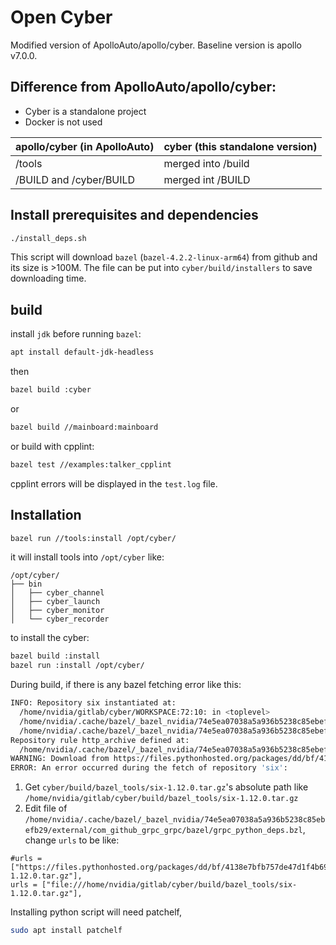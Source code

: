 # Open Cyber

Modified version of ApolloAuto/apollo/cyber. Baseline version is apollo v7.0.0. 

## Difference from ApolloAuto/apollo/cyber:

- Cyber is a standalone project
- Docker is not used

| apollo/cyber (in ApolloAuto)     | cyber (this standalone version) |
| -------------------------------- | ----------- |
| /tools                           | merged into /build       |
| /BUILD and /cyber/BUILD          | merged int /BUILD        |


## Install prerequisites and dependencies
```sh
./install_deps.sh
```
This script will download `bazel` (`bazel-4.2.2-linux-arm64`) from github and its size is >100M.  The file can be put into `cyber/build/installers` to save downloading time.

## build

install `jdk` before running `bazel`: 

```sh
apt install default-jdk-headless
```
then
```sh
bazel build :cyber
```
or
```sh
bazel build //mainboard:mainboard
```
or build with cpplint:
```sh
bazel test //examples:talker_cpplint
```
cpplint errors will be displayed in the `test.log` file.

## Installation
```sh
bazel run //tools:install /opt/cyber/
```
it will install tools into `/opt/cyber` like:
```
/opt/cyber/
├── bin
│   ├── cyber_channel
│   ├── cyber_launch
│   ├── cyber_monitor
│   └── cyber_recorder
```
to install the cyber:
```sh
bazel build :install
bazel run :install /opt/cyber/
```
During build, if there is any bazel fetching error like this:
```sh
INFO: Repository six instantiated at:
  /home/nvidia/gitlab/cyber/WORKSPACE:72:10: in <toplevel>
  /home/nvidia/.cache/bazel/_bazel_nvidia/74e5ea07038a5a936b5238c85ebefb29/external/com_github_grpc_grpc/bazel/grpc_deps.bzl:331:21: in grpc_deps
  /home/nvidia/.cache/bazel/_bazel_nvidia/74e5ea07038a5a936b5238c85ebefb29/external/com_github_grpc_grpc/bazel/grpc_python_deps.bzl:11:21: in grpc_python_deps
Repository rule http_archive defined at:
  /home/nvidia/.cache/bazel/_bazel_nvidia/74e5ea07038a5a936b5238c85ebefb29/external/bazel_tools/tools/build_defs/repo/http.bzl:336:31: in <toplevel>
WARNING: Download from https://files.pythonhosted.org/packages/dd/bf/4138e7bfb757de47d1f4b6994648ec67a51efe58fa907c1e11e350cddfca/six-1.12.0.tar.gz failed: class java.io.IOException connect timed out
ERROR: An error occurred during the fetch of repository 'six':
```
1. Get `cyber/build/bazel_tools/six-1.12.0.tar.gz`'s absolute path like `/home/nvidia/gitlab/cyber/build/bazel_tools/six-1.12.0.tar.gz`
2. Edit file of `/home/nvidia/.cache/bazel/_bazel_nvidia/74e5ea07038a5a936b5238c85ebefb29/external/com_github_grpc_grpc/bazel/grpc_python_deps.bzl`, change `urls` to be like:
```bzl
#urls = ["https://files.pythonhosted.org/packages/dd/bf/4138e7bfb757de47d1f4b6994648ec67a51efe58fa907c1e11e350cddfca/six-1.12.0.tar.gz"],
urls = ["file:///home/nvidia/gitlab/cyber/build/bazel_tools/six-1.12.0.tar.gz"],
```


Installing python script will need patchelf,
```sh
sudo apt install patchelf
```